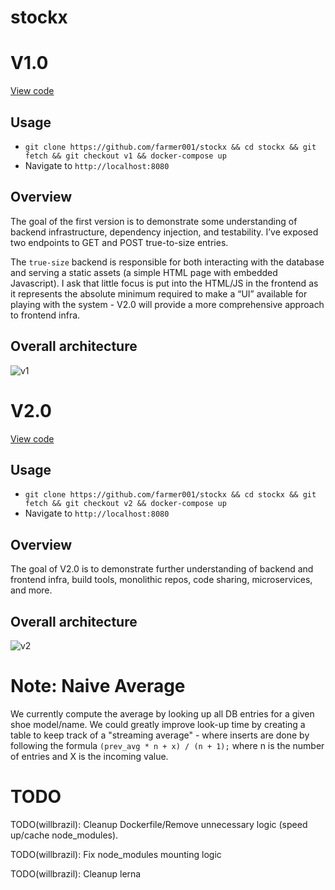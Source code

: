 # stockx

# V1.0
[View code](https://github.com/farmer001/stockx/tree/v1)

## Usage
* `git clone https://github.com/farmer001/stockx && cd stockx && git fetch && git checkout v1 && docker-compose up`
* Navigate to `http://localhost:8080`

## Overview
The goal of the first version is to demonstrate some understanding of backend infrastructure, dependency injection, and testability. I’ve exposed two endpoints to GET and POST true-to-size entries.

The `true-size` backend is responsible for both interacting with the database and serving a static assets (a simple HTML page with embedded Javascript). I ask that little focus is put into the HTML/JS in the frontend as it represents the absolute minimum required to make a “UI” available for playing with the system - V2.0 will provide a more comprehensive approach to frontend infra.

## Overall architecture

![v1](https://i.imgur.com/OpTEPrt.png)

# V2.0
[View code](https://github.com/farmer001/stockx/tree/v2)

## Usage
* `git clone https://github.com/farmer001/stockx && cd stockx && git fetch && git checkout v2 && docker-compose up`
* Navigate to `http://localhost:8080`

## Overview
The goal of V2.0 is to demonstrate further understanding of backend and frontend infra, build tools, monolithic repos, code sharing, microservices, and more. 

## Overall architecture

![v2](https://i.imgur.com/DK8RwQq.png)

# Note: Naive Average
We currently compute the average by looking up all DB entries for a given shoe model/name. We could greatly improve look-up time by creating a table to keep track of a "streaming average" - where inserts are done by following the formula `(prev_avg * n + x) / (n + 1);` where n is the number of entries and X is the incoming value. 

# TODO

TODO(willbrazil): Cleanup Dockerfile/Remove unnecessary logic (speed up/cache node_modules).

TODO(willbrazil): Fix node_modules mounting logic

TODO(willbrazil): Cleanup lerna
